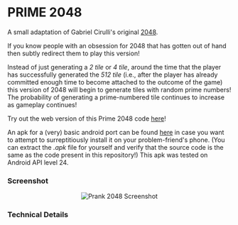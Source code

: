 # PRIME 2048
A small adaptation of Gabriel Cirulli's original [2048](https://github.com/gabrielecirulli/2048). 

If you know people with an obsession for 2048 that has gotten out of hand then subtly redirect them to play this version! 

Instead of just generating a *2 tile* or *4 tile*, around the time that the player has successfully generated the *512 tile* \(i.e., after the player has already committed enough time to become attached to the outcome of the game\) this version of 2048 will begin to generate tiles with random prime numbers!
The probability of generating a prime-numbered tile continues to increase as gameplay continues!

Try out the web version of this Prime 2048 code [here](https://cinedan.github.io/2048-master_prank/index.html)!

An apk for a (very) basic android port can be found [here](https://cinedan.github.io/2048-master_prank/android_apk/2048.apk) in case you want to attempt to surreptitiously install it on your problem-friend's phone. \(You can extract the *.apk* file for yourself and verify that the source code is the same as the code present in this repository\!\)
This apk was tested on Android API level 24.

### Screenshot

<p align="center">
  <img src="https://cinedan.github.io/2048-master_prank/screenshot.png" alt="Prank 2048 Screenshot"/>
</p>


### Technical Details


<!---
## Donations
If you feel like you enjoyed messing with your friends enough to buy me a drink then you can donate to my BTC address: `1Ec6onfsQmoP9kkL3zkpB6c5sA4PVcXU2i`. Thank you very much!
-->

